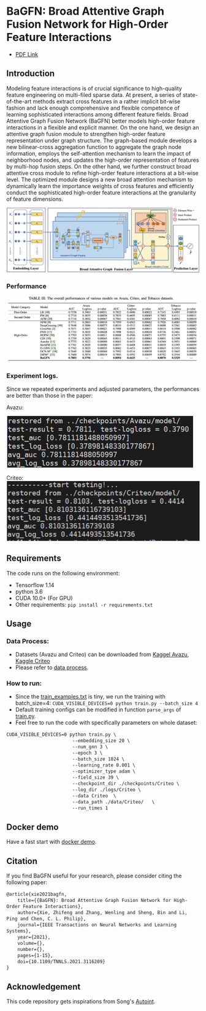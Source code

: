 # BaGFN: Broad Attentive Graph Fusion Network for High-Order Feature Interactions 

- [PDF Link](https://ieeexplore.ieee.org/document/9565146)

## Introduction

Modeling feature interactions is of crucial significance to 
high-quality feature engineering on multi-filed sparse data.
At present, a series of state-of-the-art methods extract cross features in 
a rather implicit bit-wise fashion and lack enough comprehensive and 
flexible competence of learning sophisticated interactions among different feature fields.
Broad Attentive Graph Fusion Network (BaGFN) better models high-order feature interactions in a flexible and explicit manner.
On the one hand, we design an attentive graph fusion module to
strengthen high-order feature representation under graph structure. 
The graph-based module develops a new bilinear-cross aggregation function to aggregate the graph node information, 
employs the self-attention mechanism to learn the impact of neighborhood nodes,
and updates the high-order representation of features by multi-hop fusion steps.
On the other hand, we further construct broad attentive cross module to 
refine high-order feature interactions at a bit-wise level.
The optimized module designs a new broad attention mechanism to 
dynamically learn the importance weights of cross features and 
efficiently conduct the sophisticated high-order feature interactions at
the granularity of feature dimensions.

![main](./Figures/main.png)

### Performance

![overall](./Figures/overall_performance.png)

### Experiment logs. 
Since we repeated experiments and adjusted parameters, 
the performances are better than those in the paper:
  
Avazu:  

![Avazu](./Figures/Avazu.png)

Criteo:  
![Criteo](./Figures/Criteo.png)


## Requirements

The code runs on the following environment:
- Tensorflow 1.14
- python 3.6
- CUDA 10.0+ (For GPU)
- Other requirements: `pip install -r requirements.txt`

## Usage

### Data Process:

- Datasets (Avazu and Criteo) can be downloaded from [Kaggel Avazu](https://www.kaggle.com/c/avazu-ctr-prediction), 
  [Kaggle Criteo](https://www.kaggle.com/c/criteo-display-ad-challenge/data)
- Please refer to [data process](data/README.md).

### How to run:
  
- Since the [train_examples.txt](data/train_examples.txt) is tiny, we run the training with batch_size=4: 
  `CUDA_VISIBLE_DEVICES=0 python train.py --batch_size 4`
- Default training configs can be modified in function `parse_args` of [train.py](train.py).
- Feel free to run the code with specifically parameters on whole dataset: 
```shell
CUDA_VISIBLE_DEVICES=0 python train.py \
                        --embedding_size 20 \
                        --num_gnn 3 \
                        --epoch 3 \
                        --batch_size 1024 \
                        --learning_rate 0.001 \
                        --optimizer_type adam \
                        --field_size 39 \
                        --checkpoint_dir ./checkpoints/Criteo \
                        --log_dir ./logs/Criteo \
                        --data Criteo  \
                        --data_path ./data/Criteo/   \
                        --run_times 1
```
## Docker demo

Have a fast start with [docker demo](docker/README.md).

## Citation

If you find BaGFN useful for your research, please consider citing the following paper:

```
@article{xie2021bagfn,
    title={{BaGFN}: Broad Attentive Graph Fusion Network for High-Order Feature Interactions},
    author={Xie, Zhifeng and Zhang, Wenling and Sheng, Bin and Li, Ping and Chen, C. L. Philip},
    journal={IEEE Transactions on Neural Networks and Learning Systems},
    year={2021},
    volume={},
    number={},
    pages={1-15},
    doi={10.1109/TNNLS.2021.3116209}
}
```

## Acknowledgement

This code repository gets inspirations from Song's 
[Autoint](https://github.com/DeepGraphLearning/RecommenderSystems/tree/master/featureRec).
